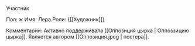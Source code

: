 Участник

Пол: ж
Имя: Лера
Роли: {[[Художник]]}

Комментарий:
Активно поддерживала [[Оппозиция цырка | Оппоззицию цырка]]. Является автором [[Оппозиция.jpeg | постера]].
